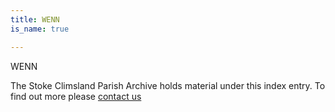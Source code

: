 ```yaml
---
title: WENN
is_name: true

---
```


WENN


The Stoke Climsland Parish Archive holds material under this index entry. To find out more please [contact us](/contact/)
